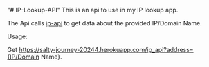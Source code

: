 "# IP-Lookup-API" 
This is an api to use in my IP lookup app. 


The Api calls [ip-api](http://ip-api.com/json) to get data about the provided IP/Domain Name.

Usage:

Get https://salty-journey-20244.herokuapp.com/ip_api?address={IP/Domain Name}.
